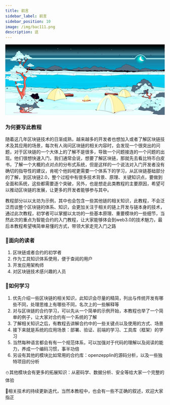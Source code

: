 ```yaml
---
title: 前言
sidebar_label: 前言
sidebar_position: 10
image: /img/bac111.png
description: 这
---
```

![eth](assets/hero.jpg)

### 为何要写此教程

随着这几年区块链技术的日渐成熟，越来越多的开发者也想加入或者了解区块链技术及其应用的场景，每次有人询问区块链的相关内容时，会发现一个很突出的问题，对于区块链的一个大体上的了解不是很多，导致一个问题接连的一个问题的出现。他们很想快速入门，我们通常会说，想要了解区块链，那就先去看比特币白皮书，了解一个大概的点对点的分布式系统，但是这样的一个说法对入门开发者没有确切的指导性的建议，肯呢个他妈呢更需要一个体系下的学习，从区块链基础部分的了解，到区块链2.0，整个过程中有很多技术背景、原理、关键知识点，要做到全面和系统，这些都需要逐个突破，另外，也是想走此类教程的主要原因，希望可以推动区块链的发展，让更多的开发者能够参与其中。

教程部分以以太坊为示例，其中也会包含一些其他链的相关知识，此教程，不会泛泛而谈整个区块链的体系、知识，会更加关注于相关的链上开发与链本身的技术，通过此次教程，初学者可以掌握以太坊的一些基本原理、重要模块的一些细节，当然此次的重点为智能合约的入门教程，让大家能够体会到web3.0的技术魅力，最后本教程希望咦简单易懂的方式，带领大家走完入门之路

### 🫥面向的读者
1. 区块链或者合约的初学者
2. 作为工具知识体系使用，便于查阅的用户
3. 开发应用架构师
4. 对区块链技术感兴趣的人员

### 🫤如何学习

1. 优先介绍一些区块链的相关知识，此知识会尽量的精简，列出与传统开发有哪些不同，处理思维上有哪些不同，名次上的一些解释等
2. 对与区块链的合约学习，可以先从一个简单的示例开始，本教程也举了一个简单的例子，让大家对合约有一个系统的了解
3. 了解相关知识之后，有教程去讲解合约中的一些关键点以及使用的方式、场景
4. 接下来就是系统的应用场景：部署、验证、前端的学习、工具库（框架）的学习
5. 当然每种语言都会有有一个规范体系，可以加强对于代码的理解以及阅读的能力，养成一个编码习惯，事半功倍
6. 另设有其他的模块比如常用的合约库：openzepplin的源码分析，以及一些独特项目的分析

⛄️其他模块会有更多的拓展知识：从密码学、数据分析、安全等给大家一个完整的体验

🍩相关技术的持续更新迭代，当然本教程中，也会有一些不正确的叙述，欢迎大家指正


  
